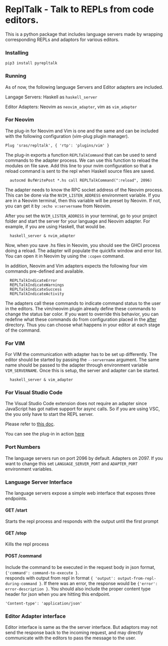 # ReplTalk - Talk to REPLs from code editors.

This is a python package that includes language servers made by wrapping corresponding REPLs and adaptors for various editors.

### Installing

```
pip3 install pyrepltalk
```

### Running

As of now, the following language Servers and Editor adapters are included.

Langage Servers: Haskell as `haskell_server`

Editor Adapters: Neovim as `neovim_adapter`, vim as `vim_adapter`

### For Neovim

The plug-in for Neovim and Vim is one and the same and can be included with the following configuration (vim-plug plugin manager).

```
Plug 'sras/repltalk', { 'rtp': 'plugins/vim' }
```

The plug-in exports a function `REPLTalkCommand` that can be used to send commands to the adapter process. We can use this function to reload the modules on file save.
Add this line to your nvim configuration so that a reload command is sent to the repl when Haskell source files are saved.

```
  autocmd BufWritePost *.hs call REPLTalkCommand(":reload", 2096)
```

The adapter needs to know the RPC socket address of the Neovim process. This can be done via the `NVIM_LISTEN_ADDRESS` environment variable. If you are in a Neovim terminal,
then this variable will be preset by Neovim. If not, you can get it by `:echo v:servername` from Neovim. 

After you set the `NVIM_LISTEN_ADDRESS` in your terminal, go to your project folder and start the server for your language and Neovim adapter. For example, if you are using Haskell, that would be.

```
  haskell_server & nvim_adapter
```

Now, when you save .hs files in Neovim, you should see the GHCI process doing a reload. The adapter will populate the quickfix window and error list. You can open it in Neovim by using the `:copen` command.

In addition, Neovim and Vim adapters expects the following four vim commands pre-defined and available.

```
  REPLTalkIndicateError
  REPLTalkIndicateWarnings
  REPLTalkIndicateSuccess
  REPLTalkIndicateActivity
```

The adapters call these commands to indicate command status to the user in the editors.
The vim/neovim plugin already define these commands to change the status bar color. If you want to override this behavior, you can redefine what these commands do from configuration placed in the [after](http://vimdoc.sourceforge.net/htmldoc/options.html#after-directory) directory. Thus you can choose what happens in your editor at each stage of the command.

### For VIM

For VIM the communication with adapter has to be set up differently. The editor should be started by passing the `--servername` argument. The same name should be passed to the adapter through environment variable `VIM_SERVERNAME`.
Once this is setup, the server and adapter can be started.

```
  haskell_server & vim_adapter
```

### For Visual Studio Code

The Visual Studio Code extension does not require an adapter since JavaScript has got native support for async calls. So if you are using VSC, the you only have to start the REPL server.

Please refer to [this doc](https://github.com/sras/repltalk/tree/master/plugins/vsc).

You can see the plug-in in action [here](https://youtu.be/iblExnkhy4s)

### Port Numbers

The language servers run on port 2096 by default. Adapters on 2097. If you want to change this
set `LANGUAGE_SERVER_PORT` and `ADAPTER_PORT` environment variables.

### Language Server Interface

The language servers expose a simple web interface that exposes three endpoints.

#### GET /start

Starts the repl process and responds with the output until the first prompt

#### GET /stop

Kills the repl process

#### POST /command

Include the command to be executed in the request body in json format, `{'command': command-to-execute }`.  
responds with output from repl in format `{ 'output': output-from-repl-during-command }`. If there was an
error, the response would be `{'error': error-description }`. You should also include the proper content type header for json when you are hitting this endpoint.

```'Content-type': 'application/json'```

### Editor Adapter interface

Editor interface is same as the the server interface. But adaptors may not send the response back to the incoming request, and may directly communicate with the editors to pass the message to the user.
